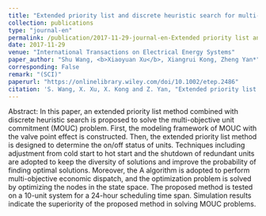 ```yaml
---
title: "Extended priority list and discrete heuristic search for multi-objective unit commitment"
collection: publications
type: "journal-en"
permalink: /publication/2017-11-29-journal-en-Extended priority list and discrete heuristic search for multi-objective unit commitment
date: 2017-11-29
venue: "International Transactions on Electrical Energy Systems"
paper_author: "Shu Wang, <b>Xiaoyuan Xu</b>, Xiangrui Kong, Zheng Yan*"
corresponding: False
remark: "(SCI)"
paperurl: "https://onlinelibrary.wiley.com/doi/10.1002/etep.2486"
citation: 'S. Wang, X. Xu, X. Kong and Z. Yan, "Extended priority list and discrete heuristic search for multi-objective unit commitment," <i>International Transactions on Electrical Energy Systems</i>, vol. 28, no. 2, art. no. e2486, Feb. 2018.'
---
```


Abstract:
In this paper, an extended priority list method combined with discrete heuristic search is proposed to solve the multi-objective unit commitment (MOUC) problem. First, the modeling framework of MOUC with the valve point effect is constructed. Then, the extended priority list method is designed to determine the on/off status of units. Techniques including adjustment from cold start to hot start and the shutdown of redundant units are adopted to keep the diversity of solutions and improve the probability of finding optimal solutions. Moreover, the A algorithm is adopted to perform multi-objective economic dispatch, and the optimization problem is solved by optimizing the nodes in the state space. The proposed method is tested on a 10-unit system for a 24-hour scheduling time span. Simulation results indicate the superiority of the proposed method in solving MOUC problems.